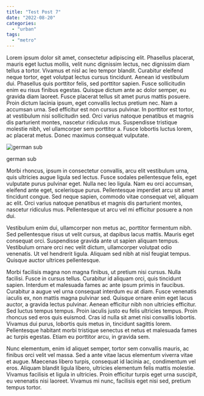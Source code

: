 ```yaml
---
title: "Test Post 7"
date: "2022-08-20"
categories: 
  - "urban"
tags: 
  - "metro"
---
```


Lorem ipsum dolor sit amet, consectetur adipiscing elit. Phasellus placerat, mauris eget luctus mollis, velit nunc dignissim lectus, nec dignissim diam tellus a tortor. Vivamus et nisl ac leo tempor blandit. Curabitur eleifend neque tortor, eget volutpat lectus cursus tincidunt. Aenean id vestibulum dui. Phasellus quis porttitor felis, sed porttitor sapien. Fusce sollicitudin enim eu risus finibus egestas. Quisque dictum ante ac dolor semper, eu gravida diam laoreet. Fusce placerat tellus sit amet purus mattis posuere. Proin dictum lacinia ipsum, eget convallis lectus pretium nec. Nam a accumsan urna. Sed efficitur est non cursus pulvinar. In porttitor est tortor, at vestibulum nisi sollicitudin sed. Orci varius natoque penatibus et magnis dis parturient montes, nascetur ridiculus mus. Suspendisse tristique molestie nibh, vel ullamcorper sem porttitor a. Fusce lobortis luctus lorem, ac placerat metus. Donec maximus consequat vulputate.

![german sub](https://172.17.0.1:8541/wp-content/uploads/2022/08/markus-spiske-FBDtFnQZSNM-unsplash-1024x679.webp)

german sub

Morbi rhoncus, ipsum in consectetur convallis, arcu elit vestibulum urna, quis ultricies augue ligula sed lectus. Fusce sodales pellentesque felis, eget vulputate purus pulvinar eget. Nulla nec leo ligula. Nam eu orci accumsan, eleifend ante eget, scelerisque purus. Pellentesque imperdiet arcu sit amet tincidunt congue. Sed neque sapien, commodo vitae consequat vel, aliquam ac elit. Orci varius natoque penatibus et magnis dis parturient montes, nascetur ridiculus mus. Pellentesque ut arcu vel mi efficitur posuere a non dui.

Vestibulum enim dui, ullamcorper non metus ac, porttitor fermentum nibh. Sed pellentesque risus ut velit cursus, at dapibus lacus mattis. Mauris eget consequat orci. Suspendisse gravida ante ut sapien aliquam tempus. Vestibulum ornare orci nec velit dictum, ullamcorper volutpat odio venenatis. Ut vel hendrerit ligula. Aliquam sed nibh at nisl feugiat tempus. Quisque auctor ultrices pellentesque.

Morbi facilisis magna non magna finibus, ut pretium nisi cursus. Nulla facilisi. Fusce in cursus tellus. Curabitur id aliquam orci, quis tincidunt sapien. Interdum et malesuada fames ac ante ipsum primis in faucibus. Curabitur a augue vel urna consequat interdum eu at diam. Fusce venenatis iaculis ex, non mattis magna pulvinar sed. Quisque ornare enim eget lacus auctor, a gravida lectus pulvinar. Aenean efficitur nibh non ultricies efficitur. Sed luctus tempus tempus. Proin iaculis justo eu felis ultricies tempus. Proin rhoncus sed eros quis euismod. Cras id nulla sit amet nisi convallis lobortis. Vivamus dui purus, lobortis quis metus in, tincidunt sagittis lorem. Pellentesque habitant morbi tristique senectus et netus et malesuada fames ac turpis egestas. Etiam eu porttitor arcu, in gravida sem.

Nunc elementum, enim id aliquet semper, tortor sem convallis mauris, ac finibus orci velit vel massa. Sed a ante vitae lacus elementum viverra vitae et augue. Maecenas libero turpis, consequat id lacinia ac, condimentum vel eros. Aliquam blandit ligula libero, ultricies elementum felis mattis molestie. Vivamus facilisis et ligula in ultricies. Proin efficitur turpis eget urna suscipit, eu venenatis nisi laoreet. Vivamus mi nunc, facilisis eget nisi sed, pretium tempus tortor.
